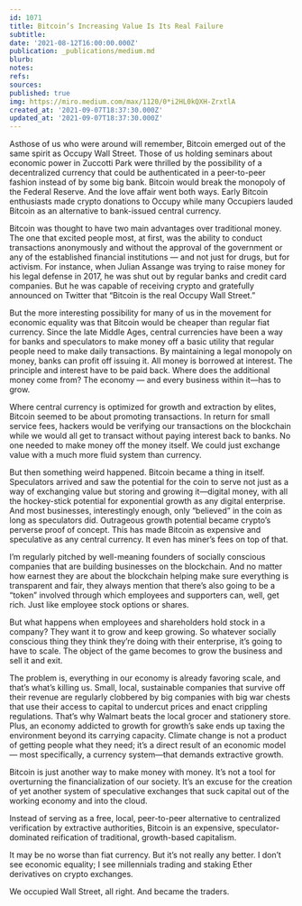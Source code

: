 ```yaml
---
id: 1071
title: Bitcoin’s Increasing Value Is Its Real Failure
subtitle: 
date: '2021-08-12T16:00:00.000Z'
publication: _publications/medium.md
blurb: 
notes: 
refs: 
sources: 
published: true
img: https://miro.medium.com/max/1120/0*i2HL0kQXH-ZrxtlA
created_at: '2021-09-07T18:37:30.000Z'
updated_at: '2021-09-07T18:37:30.000Z'
---
```

Asthose of us who were around will remember, Bitcoin emerged out of the same spirit as Occupy Wall Street. Those of us holding seminars about economic power in Zuccotti Park were thrilled by the possibility of a decentralized currency that could be authenticated in a peer-to-peer fashion instead of by some big bank. Bitcoin would break the monopoly of the Federal Reserve. And the love affair went both ways. Early Bitcoin enthusiasts made crypto donations to Occupy while many Occupiers lauded Bitcoin as an alternative to bank-issued central currency.

Bitcoin was thought to have two main advantages over traditional money. The one that excited people most, at first, was the ability to conduct transactions anonymously and without the approval of the government or any of the established financial institutions — and not just for drugs, but for activism. For instance, when Julian Assange was trying to raise money for his legal defense in 2017, he was shut out by regular banks and credit card companies. But he was capable of receiving crypto and gratefully announced on Twitter that “Bitcoin is the real Occupy Wall Street.”

But the more interesting possibility for many of us in the movement for economic equality was that Bitcoin would be cheaper than regular fiat currency. Since the late Middle Ages, central currencies have been a way for banks and speculators to make money off a basic utility that regular people need to make daily transactions. By maintaining a legal monopoly on money, banks can profit off issuing it. All money is borrowed at interest. The principle and interest have to be paid back. Where does the additional money come from? The economy — and every business within it—has to grow.

Where central currency is optimized for growth and extraction by elites, Bitcoin seemed to be about promoting transactions. In return for small service fees, hackers would be verifying our transactions on the blockchain while we would all get to transact without paying interest back to banks. No one needed to make money off the money itself. We could just exchange value with a much more fluid system than currency.

But then something weird happened. Bitcoin became a thing in itself. Speculators arrived and saw the potential for the coin to serve not just as a way of exchanging value but storing and growing it—digital money, with all the hockey-stick potential for exponential growth as any digital enterprise. And most businesses, interestingly enough, only “believed” in the coin as long as speculators did. Outrageous growth potential became crypto’s perverse proof of concept. This has made Bitcoin as expensive and speculative as any central currency. It even has miner’s fees on top of that.

I’m regularly pitched by well-meaning founders of socially conscious companies that are building businesses on the blockchain. And no matter how earnest they are about the blockchain helping make sure everything is transparent and fair, they always mention that there’s also going to be a “token” involved through which employees and supporters can, well, get rich. Just like employee stock options or shares.

But what happens when employees and shareholders hold stock in a company? They want it to grow and keep growing. So whatever socially conscious thing they think they’re doing with their enterprise, it’s going to have to scale. The object of the game becomes to grow the business and sell it and exit.

The problem is, everything in our economy is already favoring scale, and that’s what’s killing us. Small, local, sustainable companies that survive off their revenue are regularly clobbered by big companies with big war chests that use their access to capital to undercut prices and enact crippling regulations. That’s why Walmart beats the local grocer and stationery store. Plus, an economy addicted to growth for growth’s sake ends up taxing the environment beyond its carrying capacity. Climate change is not a product of getting people what they need; it’s a direct result of an economic model — most specifically, a currency system—that demands extractive growth.

Bitcoin is just another way to make money with money. It’s not a tool for overturning the financialization of our society. It’s an excuse for the creation of yet another system of speculative exchanges that suck capital out of the working economy and into the cloud.

Instead of serving as a free, local, peer-to-peer alternative to centralized verification by extractive authorities, Bitcoin is an expensive, speculator-dominated reification of traditional, growth-based capitalism.

It may be no worse than fiat currency. But it’s not really any better. I don’t see economic equality; I see millennials trading and staking Ether derivatives on crypto exchanges.

We occupied Wall Street, all right. And became the traders.
